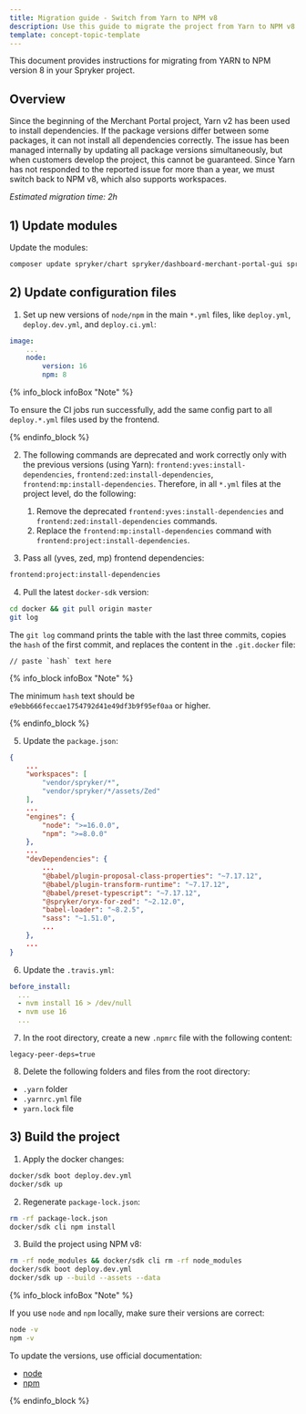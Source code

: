 ```yaml
---
title: Migration guide - Switch from Yarn to NPM v8
description: Use this guide to migrate the project from Yarn to NPM v8.
template: concept-topic-template
---
```


This document provides instructions for migrating from YARN to NPM version 8 in your Spryker project.

## Overview

Since the beginning of the Merchant Portal project, Yarn v2 has been used to install dependencies.
If the package versions differ between some packages, it can not install all dependencies correctly.
The issue has been managed internally by updating all package versions simultaneously, but when customers develop the project, this cannot be guaranteed.
Since Yarn has not responded to the reported issue for more than a year, we must switch back to NPM v8, which also supports workspaces.

*Estimated migration time: 2h*

## 1) Update modules

Update the modules:

```bash
composer update spryker/chart spryker/dashboard-merchant-portal-gui spryker/discount spryker/gui spryker/gui-table spryker/merchant-profile-merchant-portal-gui spryker/product-merchant-portal-gui spryker/product-offer-merchant-portal-gui spryker/product-relation-gui spryker/sales-merchant-portal-gui spryker/security-merchant-portal-gui spryker/state-machine spryker/user-merchant-portal-gui spryker/zed-ui spryker-shop/product-review-widget spryker-shop/shop-ui
```

## 2) Update configuration files

1. Set up new versions of `node/npm` in the main `*.yml` files, like `deploy.yml`, `deploy.dev.yml`, and `deploy.ci.yml`:

```yaml
image:
    ...
    node:
        version: 16
        npm: 8
```

{% info_block infoBox "Note" %}

To ensure the CI jobs run successfully, add the same config part to all `deploy.*.yml` files used by the frontend.

{% endinfo_block %}

2. The following commands are deprecated and work correctly only with the previous versions (using Yarn): `frontend:yves:install-dependencies`, `frontend:zed:install-dependencies`, `frontend:mp:install-dependencies`. Therefore, in all `*.yml` files at the project level, do the following:
   1. Remove the deprecated `frontend:yves:install-dependencies` and `frontend:zed:install-dependencies` commands.
   2. Replace the `frontend:mp:install-dependencies` command with `frontend:project:install-dependencies`.

3. Pass all (yves, zed, mp) frontend dependencies:

```bash
frontend:project:install-dependencies
```

4. Pull the latest `docker-sdk` version:

```bash
cd docker && git pull origin master
git log
```

The `git log` command prints the table with the last three commits, copies the `hash` of the first commit, and replaces the content in the `.git.docker` file:

```text
// paste `hash` text here
```

{% info_block infoBox "Note" %}

The minimum `hash` text should be `e9ebb666feccae1754792d41e49df3b9f95ef0aa` or higher.

{% endinfo_block %}

5. Update the `package.json`:

```json
{
    ...
    "workspaces": [
        "vendor/spryker/*",
        "vendor/spryker/*/assets/Zed"
    ],
    ...
    "engines": {
        "node": ">=16.0.0",
        "npm": ">=8.0.0"
    },
    ...
    "devDependencies": {
        ...
        "@babel/plugin-proposal-class-properties": "~7.17.12",
        "@babel/plugin-transform-runtime": "~7.17.12",
        "@babel/preset-typescript": "~7.17.12",
        "@spryker/oryx-for-zed": "~2.12.0",
        "babel-loader": "~8.2.5",
        "sass": "~1.51.0",
        ...
    },
    ...
}
```

6. Update the `.travis.yml`:

```yaml
before_install:
  ...
  - nvm install 16 > /dev/null
  - nvm use 16
  ...
```

7. In the root directory, create a new `.npmrc` file with the following content:

```text
legacy-peer-deps=true
```

8. Delete the following folders and files from the root directory:

- `.yarn` folder
- `.yarnrc.yml` file
- `yarn.lock` file

## 3) Build the project

1. Apply the docker changes:

```bash
docker/sdk boot deploy.dev.yml
docker/sdk up
```

2. Regenerate `package-lock.json`:

```bash
rm -rf package-lock.json
docker/sdk cli npm install
```

3. Build the project using NPM v8:

```bash
rm -rf node_modules && docker/sdk cli rm -rf node_modules
docker/sdk boot deploy.dev.yml
docker/sdk up --build --assets --data
```

{% info_block infoBox "Note" %}

If you use `node` and `npm` locally, make sure their versions are correct:

```bash
node -v
npm -v
```

To update the versions, use official documentation:

- [node](https://nodejs.org/en/download/package-manager)
- [npm](https://docs.npmjs.com/try-the-latest-stable-version-of-npm)

{% endinfo_block %}

